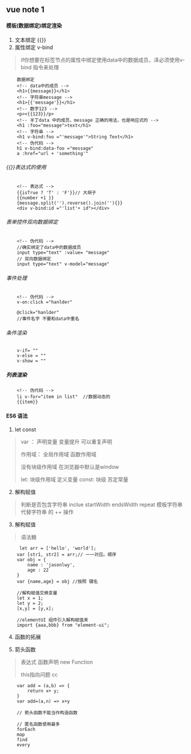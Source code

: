 ## vue note 1

#### 模板(数据绑定)绑定渲染
1. 文本绑定 {{}}
2. 属性绑定 v-bind
> if你想要在标签节点的属性中绑定使用data中的数据成员，泽必须使用v-bind
> 指令来处理 

``` 
    数据绑定
    <!-- data中的成员 -->
    <h1>{{message}}</h1> 
    <!-- 字符串message -->
    <h1>{{'message'}}</h1>
    <!-- 数字123 -->
    <p><{{123}}/p>
    <!-- 半丁data 中的成员，message 正确的用法，也是响应式的 -->
    <h1 :foo="message">text</h1>
    <!-- 字符串 -->
    <h1 v-bind:foo ="'message'">String Text</h1>
    <!-- 伪代码 -->
    h1 v-bind:data-foo ="message"
    a :href="url + 'something'"
```

###### {{}}表达式的使用
``` 
    <!-- 表达式 -->
    {{isTrue ? 'T' : 'F'}}// 大胡子
    {{number +1 }}
    {message.split('').reverse().join(''){}}
    <div v-bind:id ="'list'+ id"></div>
```
    
###### 表单控件双向数据绑定
```
    <!-- 伪代码 -->
    //确实绑定了data中的数据成员
    input type="text" :value= "message"
    // 双向数据绑定 
    input type="text" v-model="message"

```

###### 事件处理
```
    <!-- 伪代码 -->
    v-on:click ="hanlder"

    @click="hanlder"
    //事件名字 不要和data中重名

```

###### 条件渲染
```
    v-if= ""
    v-else = ""
    v-show = ""

```

##### 列表渲染

```
    <!-- 伪代码 -->
    li v-for="item in list"  //数据动态的 
    {{item}}
```

#### ES6 语法
1. let const
> var ： 声明变量
> 变量提升 可以重复声明
> 
> 作用域： 全局作用域 函数作用域
> 
> 没有块级作用域
> 在浏览器中默认是window
> 
> let: 块级作用域 定义变量 
> const: 块级 苏定常量

2. 解构赋值
> 判断是否包含字符串 
> inclue 
> startWidth 
> endsWidth 
> repeat
> 模板字符串  ` ` 代替字符串 的  ++ 操作 
> 
 
3. 解构赋值
> 语法糖

````
     let arr = ['hello', 'world'];
    var [str1, str2] = arr;// 一一对应。顺序
    var obj = {
        name : 'jasonlwy',
        age : 22
    }
    var {name,age} = obj //按照 键名

    //解构赋值交换变量
    let x = 1;
    let y = 2;
    [x,y] = [y,x];

    //elementUI 组件引入解构赋值来
    import {aaa,bbb} from "element-ui";
````

4. 函数的拓展
 
5. 箭头函数
> 表达式 
> 函数声明
> new Function 
> 
> this指向问题
>  cc

```
    var add = (a,b) => {
        return x+ y;
    }
    var add=(a,n) => x+y
    
    // 箭头函数不能当作构造函数

    // 匿名函数使用最多
    forEach 
    map 
    find 
    every 
```
